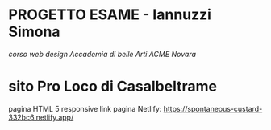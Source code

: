 # PROGETTO ESAME - Iannuzzi Simona
_corso web design Accademia di belle Arti ACME Novara_
# sito Pro Loco di Casalbeltrame

pagina HTML 5 responsive
link pagina Netlify: https://spontaneous-custard-332bc6.netlify.app/

